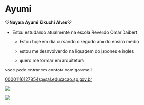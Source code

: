# Ayumi

♡𝐍𝐚𝐲𝐚𝐫𝐚 𝐀𝐲𝐮𝐦𝐢 𝐊𝐢𝐤𝐮𝐜𝐡𝐢 𝐀𝐥𝐯𝐞𝐬♡

- Estou estudando atualmente na escola Revendo Omar Daibert

  - Estou hoje em dia cursando o segudo ano do ensino medio
 
  - estou me desnvolvendo na liguagem do japones e ingles
 
  - quero me formar em arquitetura
 
 voce pode entrar em contato comigo:email

00001116127854sp@al.educacao.sp.gov.br

![](https://media1.tenor.com/m/9AQFlAUIDNwAAAAC/sakura.gif)

![](https://tenor.com/pt-BR/view/one-piece-law-1017-orchestra-gif-25693271)
